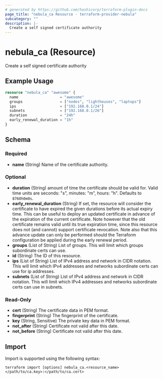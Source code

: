 ```yaml
---
# generated by https://github.com/hashicorp/terraform-plugin-docs
page_title: "nebula_ca Resource - terraform-provider-nebula"
subcategory: ""
description: |-
  Create a self signed certificate authority
---
```


# nebula_ca (Resource)

Create a self signed certificate authority

## Example Usage

```terraform
resource "nebula_ca" "awesome" {
  name                   = "awesome"
  groups                 = ["nodes", "lighthouses", "laptops"]
  ips                    = ["192.168.0.1/24"]
  subnets                = ["192.168.0.1/26"]
  duration               = "24h"
  early_renewal_duration = "1h"
}
```

<!-- schema generated by tfplugindocs -->
## Schema

### Required

- **name** (String) Name of the certificate authority.

### Optional

- **duration** (String) amount of time the certificate should be valid for. Valid time units are seconds: "s", minutes: "m", hours: "h". Defaults to `8760h0m0s`.
- **early_renewal_duration** (String) If set, the resource will consider the certificate to have expired the given durations before its actual expiry time. This can be useful to deploy an updated certificate in advance of the expiration of the current certificate. Note however that the old certificate remains valid until its true expiration time, since this resource does not (and cannot) support certificate revocation. Note also that this advance update can only be performed should the Terraform configuration be applied during the early renewal period.
- **groups** (List of String) List of groups. This will limit which groups subordinate certs can use.
- **id** (String) The ID of this resource.
- **ips** (List of String) List of IPv4 address and network in CIDR notation. This will limit which IPv4 addresses and networks subordinate certs can use for ip addresses.
- **subnets** (List of String) List of IPv4 address and network in CIDR notation. This will limit which IPv4 addresses and networks subordinate certs can use in subnets.

### Read-Only

- **cert** (String) The certificate data in PEM format.
- **fingerprint** (String) The fingerprint of the certificate.
- **key** (String, Sensitive) The private key data in PEM format.
- **not_after** (String) Certificate not valid after this date.
- **not_before** (String) Certificate not valid after this date.

## Import

Import is supported using the following syntax:

```shell
terraform import [options] nebula_ca.<resource_name> </path/to/ca.key>:</path/to/ca.cert>
```
